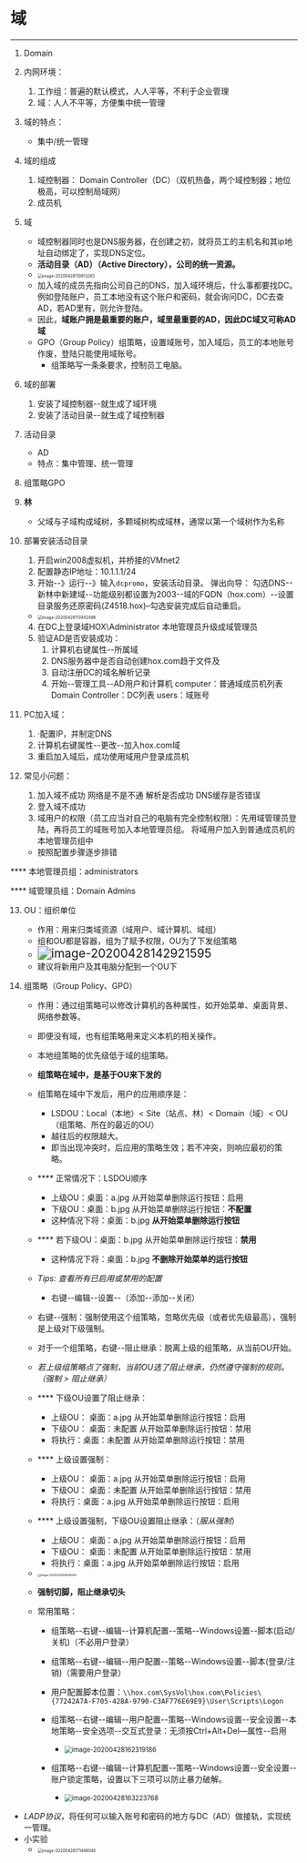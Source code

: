 # 域

---

1. Domain
2. 内网环境：
   1. 工作组：普遍的默认模式，人人平等，不利于企业管理
   2. 域：人人不平等，方便集中统一管理

3. 域的特点：
   
   * 集中/统一管理
4. 域的组成
   1. 域控制器： Domain Controller（DC）（双机热备，两个域控制器；地位极高，可以控制局域网）
   2. 成员机

5. 域
   * 域控制器同时也是DNS服务器，在创建之初，就将员工的主机名和其ip地址自动绑定了，实现DNS定位。
   * **活动目录（AD）（Active Directory），公司的统一资源。**
   * <img src="./qmfgwhloanqrxtxibiji/SavedPics/ch13-域/image-20200428110613283.png" alt="image-20200428110613283" style="zoom:50%;" />
   * 加入域的成员先指向公司自己的DNS，加入域环境后，什么事都要找DC。
     例如登陆账户，员工本地没有这个账户和密码，就会询问DC，DC去查AD，若AD里有，则允许登陆。
   * 因此，**域账户拥是最重要的账户，域里最重要的AD，因此DC域又可称AD域**
   * GPO（Group Policy）组策略，设置域账号，加入域后，员工的本地账号作废，登陆只能使用域账号。
     * 组策略写一条条要求，控制员工电脑。

6. 域的部署

   1. 安装了域控制器--就生成了域环境
   2. 安装了活动目录--就生成了域控制器

7. 活动目录

   * AD
   * 特点：集中管理、统一管理

8. 组策略GPO

9. **林**

   *  父域与子域构成域树，多颗域树构成域林，通常以第一个域树作为名称

10. 部署安装活动目录

    1. 开启win2008虚拟机，并桥接的VMnet2
    2. 配置静态IP地址：10.1.1.1/24
    3. 开始--》运行--》输入`dcpromo`，安装活动目录。
       弹出向导：
       勾选DNS--新林中新建域--功能级别都设置为2003--域的FQDN（hox.com）--设置目录服务还原密码(Z4518.hox)–勾选安装完成后自动重启。

    * <img src="./qmfgwhloanqrxtxibiji/SavedPics/ch13-域/image-20200428113842486.png" alt="image-20200428113842486" style="zoom:50%;" />

    4. 在DC上登录域HOX\Administrator
       本地管理员升级成域管理员
    5. 验证AD是否安装成功：
       1. 计算机右键属性--所属域
       2. DNS服务器中是否自动创建hox.com趋于文件及
       3. 自动注册DC的域名解析记录
       4. 开始--管理工具--AD用户和计算机
          computer：普通域成员机列表
          Domain Controller：DC列表
          users：域账号

11. PC加入域：

    1. ·配置IP，并制定DNS
    2. 计算机右键属性--更改--加入hox.com域
    3. 重启加入域后，成功使用域用户登录成员机

12. 常见小问题：

    1. 加入域不成功
       网络是不是不通
       解析是否成功
       DNS缓存是否错误
    2. 登入域不成功
    3. 域用户的权限（员工应当对自己的电脑有完全控制权限）：先用域管理员登陆，再将员工的域账号加入本地管理员组。
       将域用户加入到普通成员机的本地管理员组中

    *  按照配置步骤逐步排错

**** 本地管理员组：administrators

**** 域管理员组：Domain Admins

13. OU：组织单位
    * 作用：用来归类域资源（域用户、域计算机、域组）
    * 组和OU都是容器，组为了赋予权限，OU为了下发组策略
    * <img src="./qmfgwhloanqrxtxibiji/SavedPics/ch13-域/image-20200428142921595.png" alt="image-20200428142921595" style="zoom:150%;" />
    * 建议将新用户及其电脑分配到一个OU下

14. 组策略（Group Policy、GPO）

    * 作用：通过组策略可以修改计算机的各种属性，如开始菜单、桌面背景、网络参数等。
    * 即便没有域，也有组策略用来定义本机的相关操作。
    * 本地组策略的优先级低于域的组策略。
    * **组策略在域中，是基于OU来下发的**
    * 组策略在域中下发后，用户的应用顺序是：
      * LSDOU：Local（本地）< Site（站点、林）< Domain（域）< OU（组策略、所在的最近的OU）
      * 越往后的权限越大。
      * 即当出现冲突时，后应用的策略生效；若不冲突，则响应最初的策略。

    * **** 正常情况下：LSDOU顺序
      * 上级OU：桌面：a.jpg 	从开始菜单删除运行按钮：启用
      * 下级OU：桌面：b.jpg     从开始菜单删除运行按钮：**不配置**
      * 这种情况下将：桌面：b.jpg    **从开始菜单删除运行按钮**
    * **** 若下级OU：桌面：b.jpg    从开始菜单删除运行按钮：**禁用**
      * 这种情况下将：桌面：b.jpg    **不删除开始菜单的运行按钮**

    * *Tips: 查看所有已启用或禁用的配置*
      * 右键--编辑--设置--（添加--添加--关闭）
    * 右键--强制：强制使用这个组策略，忽略优先级（或者优先级最高），强制是上级对下级强制。
    * 对于一个组策略，右键--阻止继承：脱离上级的组策略，从当前OU开始。
    * *若上级组策略点了强制，当前OU选了阻止继承，仍然遵守强制的规则。（强制 > 阻止继承）*

    * **** 下级OU设置了阻止继承：
      * 上级OU：	桌面：a.jpg	从开始菜单删除运行按钮：启用
      * 下级OU：    桌面：未配置    从开始菜单删除运行按钮：禁用
      * 将执行：桌面：未配置    从开始菜单删除运行按钮：禁用
    * **** 上级设置强制：
      * 上级OU：	桌面：a.jpg	从开始菜单删除运行按钮：启用
      * 下级OU：    桌面：未配置    从开始菜单删除运行按钮：禁用
      * 将执行：桌面：a.jpg    从开始菜单删除运行按钮：启用
    * **** 上级设置强制，下级OU设置阻止继承：（*服从强制*）
      * 上级OU：	桌面：a.jpg	从开始菜单删除运行按钮：启用
      * 下级OU：    桌面：未配置    从开始菜单删除运行按钮：禁用
      * 将执行：桌面：a.jpg    从开始菜单删除运行按钮：启用

    * <img src="./qmfgwhloanqrxtxibiji/SavedPics/ch13-域/image-20200428164648384.png" alt="image-20200428164648384" style="zoom: 33%;" />
    * **强制切脚，阻止继承切头**

    * 常用策略：

      * 组策略--右键--编辑--计算机配置--策略--Windows设置--脚本(启动/关机)（不必用户登录）
      * 组策略--右键--编辑--用户配置--策略--Windows设置--脚本(登录/注销)（需要用户登录）
      * 用户配置脚本位置：`\\hox.com\SysVol\hox.com\Policies\{77242A7A-F705-428A-9790-C3AF776E69E9}\User\Scripts\Logon`
      * 组策略--右键--编辑--用户配置--策略--Windows设置--安全设置--本地策略--安全选项--交互式登录：无须按Ctrl+Alt+Del—属性--启用
        * <img src="./qmfgwhloanqrxtxibiji/SavedPics/ch13-域/image-20200428162319186.png" alt="image-20200428162319186" style="zoom: 80%;" />

      * 组策略--右键--编辑--计算机配置--策略--Windows设置--安全设置--账户锁定策略，设置以下三项可以防止暴力破解。
        * <img src="./qmfgwhloanqrxtxibiji/SavedPics/ch13-域/image-20200428163223768.png" alt="image-20200428163223768" style="zoom:80%;" />

* *LADP协议*，将任何可以输入账号和密码的地方与DC（AD）做接轨，实现统一管理。
* 小实验
  * <img src="./qmfgwhloanqrxtxibiji/SavedPics/ch13-域/image-20200428171446040.png" alt="image-20200428171446040" style="zoom:50%;" />

